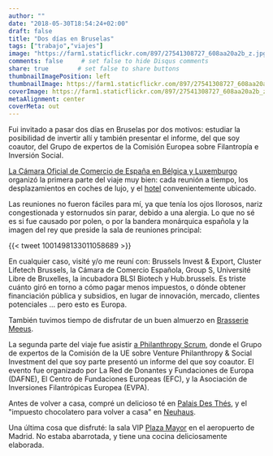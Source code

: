```yaml
---
author: ""
date: "2018-05-30T18:54:24+02:00"
draft: false
title: "Dos días en Bruselas"
tags: ["trabajo","viajes"]
image: "https://farm1.staticflickr.com/897/27541308727_608aa20a2b_z.jpg"
comments: false     # set false to hide Disqus comments
share: true        # set false to share buttons
thumbnailImagePosition: left
thumbnailImage: https://farm1.staticflickr.com/897/27541308727_608aa20a2b_z.jpg
coverImage: https://farm1.staticflickr.com/897/27541308727_608aa20a2b_z.jpg
metaAlignment: center
coverMeta: out
---
```


Fui invitado a pasar dos días en Bruselas por dos motivos: estudiar la posibilidad de invertir allí y también presentar el informe, del que soy coautor, del Grupo de expertos de la Comisión Europea sobre Filantropía e Inversión Social.

<!--more-->

[La Cámara Oficial de Comercio de España en Bélgica y Luxemburgo](https://e-camara.com/web/en/home/) organizó la primera parte del viaje muy bien: cada reunión a tiempo, los desplazamientos en coches de lujo, y el [hotel](https://www.nh-hotels.com/hotel/nh-brussels-stephanie) convenientemente ubicado.

Las reuniones no fueron fáciles para mí, ya que tenía los ojos llorosos, nariz congestionada y estornudos sin parar, debido a una alergia. Lo que no sé es si fue causado por polen, o por la bandera monárquica española y la imagen del rey que preside la sala de reuniones principal:

{{< tweet 1001498133011058689 >}}

En cualquier caso, visité y/o me reuní con: Brussels Invest & Export, Cluster Lifetech Brussels, la Cámara de Comercio Española, Group S, Université Libre de Bruxelles, la incubadora BLSI Biotech y Hub.brussels. Es triste cuánto giró en torno a cómo pagar menos impuestos, o dónde obtener financiación pública y subsidios, en lugar de innovación, mercado, clientes potenciales ... pero esto es Europa.

También tuvimos tiempo de disfrutar de un buen almuerzo en [Brasserie Meeus](http://www.brasseriemeeus.be/en/en_index.php).

La segunda parte del viaje fue asistir [a Philanthropy Scrum](https://www.philanthropyscrum.com/events/philanthropyscrum), donde el Grupo de expertos de la Comisión de la UE sobre Venture Philanthropy & Social Investment del que soy parte presentó un informe del que soy coautor. El evento fue organizado por La Red de Donantes y Fundaciones de Europa (DAFNE), El Centro de Fundaciones Europeas (EFC), y la Asociación de Inversiones Filantrópicas Europea (EVPA).

Antes de volver a casa, compré un delicioso té en [Palais Des Thés](https://www.palaisdesthes.com/en/), y el "impuesto chocolatero para volver a casa" en [Neuhaus](https://www..neuhauschocolate.com/index-en.htm).

Una última cosa que disfruté: la sala VIP [Plaza Mayor](http://www.aena.es/en/madrid-barajas-airport/plaza-mayor.html) en el aeropuerto de Madrid. No estaba abarrotada, y tiene una cocina deliciosamente elaborada.

<div id="flickrembed"></div><div style="position:absolute; top:-70px; display:block; text-align:center; z-index:-1;"></div><script src='https://flickrembed.com/embed_v2.js.php?source=flickr&layout=responsive&input=www.flickr.com/photos/jcortell/albums/72157669505051908&sort=5&by=album&theme=default&scale=fill&limit=100&skin=default&autoplay=true'></script>
